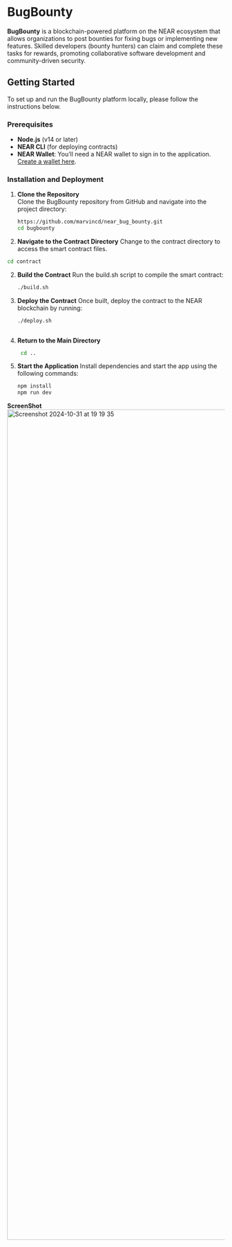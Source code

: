 # BugBounty

**BugBounty** is a blockchain-powered platform on the NEAR ecosystem that allows organizations to post bounties for fixing bugs or implementing new features. Skilled developers (bounty hunters) can claim and complete these tasks for rewards, promoting collaborative software development and community-driven security.

## Getting Started

To set up and run the BugBounty platform locally, please follow the instructions below.

### Prerequisites

- **Node.js** (v14 or later)
- **NEAR CLI** (for deploying contracts)
- **NEAR Wallet**: You’ll need a NEAR wallet to sign in to the application. [Create a wallet here](https://wallet.near.org).

### Installation and Deployment

1. **Clone the Repository**  
   Clone the BugBounty repository from GitHub and navigate into the project directory:
   ```bash
   https://github.com/marvincd/near_bug_bounty.git
   cd bugbounty
2. **Navigate to the Contract Directory**
   Change to the contract directory to access the smart contract files.
 ```bash
 cd contract
```
2. **Build the Contract**
   Run the build.sh script to compile the smart contract:
   ```bash
   ./build.sh
3. **Deploy the Contract**
   Once built, deploy the contract to the NEAR blockchain by running:
   ```bash
   ./deploy.sh
    
4. **Return to the Main Directory**
   ```bash
    cd ..
5. **Start the Application**
   Install dependencies and start the app using the following commands:
    ```bash
    npm install
    npm run dev
    
**ScreenShot**
<img width="1920" alt="Screenshot 2024-10-31 at 19 19 35" src="https://github.com/user-attachments/assets/249428dc-a360-4105-bc5d-d79c4a4680a6">




